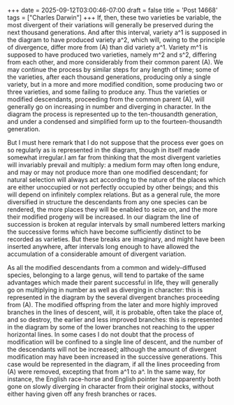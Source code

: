 +++
date = 2025-09-12T03:00:46-07:00
draft = false
title = 'Post 14668'
tags = ["Charles Darwin"]
+++
If, then, these two varieties be variable, the most divergent of their variations will generally be preserved during the next thousand generations. And after this interval, variety a^1 is supposed in the diagram to have produced variety a^2, which will, owing to the principle of divergence, differ more from (A) than did variety a^1. Variety m^1 is supposed to have produced two varieties, namely m^2 and s^2, differing from each other, and more considerably from their common parent (A). We may continue the process by similar steps for any length of time; some of the varieties, after each thousand generations, producing only a single variety, but in a more and more modified condition, some producing two or three varieties, and some failing to produce any. Thus the varieties or modified descendants, proceeding from the common parent (A), will generally go on increasing in number and diverging in character. In the diagram the process is represented up to the ten-thousandth generation, and under a condensed and simplified form up to the fourteen-thousandth generation.

But I must here remark that I do not suppose that the process ever goes on so regularly as is represented in the diagram, though in itself made somewhat irregular.I am far from thinking that the most divergent varieties will invariably prevail and multiply: a medium form may often long endure, and may or may not produce more than one modified descendant; for natural selection will always act according to the nature of the places which are either unoccupied or not perfectly occupied by other beings; and this will depend on infinitely complex relations. But as a general rule, the more diversified in structure the descendants from any one species can be rendered, the more places they will be enabled to seize on, and the more their modified progeny will be increased. In our diagram the line of succession is broken at regular intervals by small numbered letters marking the successive forms which have become sufficiently distinct to be recorded as varieties. But these breaks are imaginary, and might have been inserted anywhere, after intervals long enough to have allowed the accumulation of a considerable amount of divergent variation.

As all the modified descendants from a common and widely-diffused species, belonging to a large genus, will tend to partake of the same advantages which made their parent successful in life, they will generally go on multiplying in number as well as diverging in character: this is represented in the diagram by the several divergent branches proceeding from (A). The modified offspring from the later and more highly improved branches in the lines of descent, will, it is probable, often take the place of, and so destroy, the earlier and less improved branches: this is represented in the diagram by some of the lower branches not reaching to the upper horizontal lines. In some cases I do not doubt that the process of modification will be confined to a single line of descent, and the number of the descendants will not be increased; although the amount of divergent modification may have been increased in the successive generations. This case would be represented in the diagram, if all the lines proceeding from (A) were removed, excepting that from a^1 to a^. In the same way, for instance, the English race-horse and English pointer have apparently both gone on slowly diverging in character from their original stocks, without either having given off any fresh branches or races.
